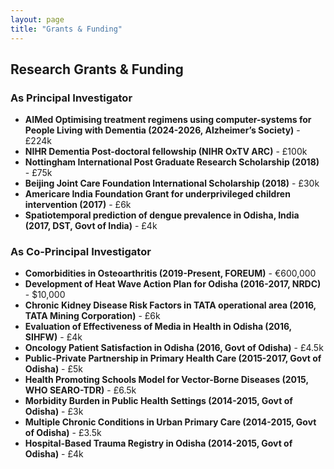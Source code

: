 ```yaml
---
layout: page
title: "Grants & Funding"
---
```


## Research Grants & Funding

### As Principal Investigator
- **AIMed Optimising treatment regimens using computer-systems for People Living with Dementia (2024-2026, Alzheimer’s Society)** - £224k
- **NIHR Dementia Post-doctoral fellowship (NIHR OxTV ARC)** - £100k
- **Nottingham International Post Graduate Research Scholarship (2018)** - £75k
- **Beijing Joint Care Foundation International Scholarship (2018)** - £30k
- **Americare India Foundation Grant for underprivileged children intervention (2017)** - £6k
- **Spatiotemporal prediction of dengue prevalence in Odisha, India (2017, DST, Govt of India)** - £4k

### As Co-Principal Investigator
- **Comorbidities in Osteoarthritis (2019-Present, FOREUM)** - €600,000
- **Development of Heat Wave Action Plan for Odisha (2016-2017, NRDC)** - $10,000
- **Chronic Kidney Disease Risk Factors in TATA operational area (2016, TATA Mining Corporation)** - £6k
- **Evaluation of Effectiveness of Media in Health in Odisha (2016, SIHFW)** - £4k
- **Oncology Patient Satisfaction in Odisha (2016, Govt of Odisha)** - £4.5k
- **Public-Private Partnership in Primary Health Care (2015-2017, Govt of Odisha)** - £5k
- **Health Promoting Schools Model for Vector-Borne Diseases (2015, WHO SEARO-TDR)** - £6.5k
- **Morbidity Burden in Public Health Settings (2014-2015, Govt of Odisha)** - £3k
- **Multiple Chronic Conditions in Urban Primary Care (2014-2015, Govt of Odisha)** - £3.5k
- **Hospital-Based Trauma Registry in Odisha (2014-2015, Govt of Odisha)** - £4k
